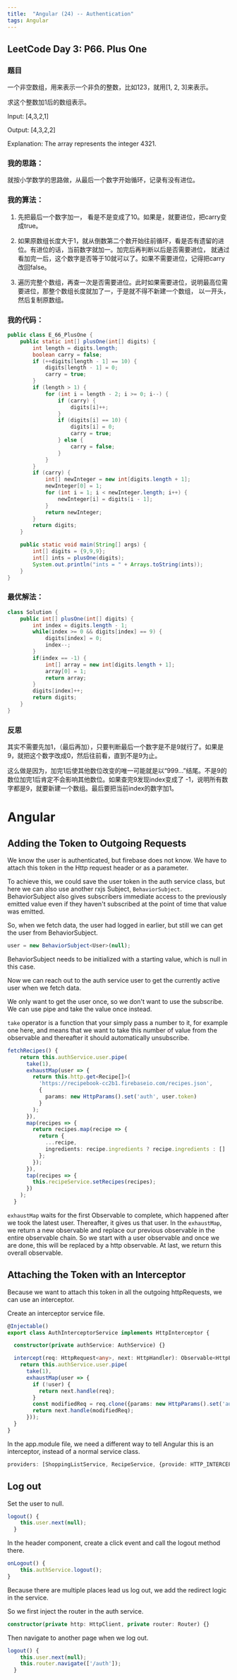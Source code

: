 ```yaml
---
title:  "Angular (24) -- Authentication"
tags: Angular
---
```


## LeetCode Day 3: P66. Plus One

### 题目

一个非空数组，用来表示一个非负的整数，比如123，就用[1, 2, 3]来表示。

求这个整数加1后的数组表示。

Input: [4,3,2,1]

Output: [4,3,2,2]

Explanation: The array represents the integer 4321.

### 我的思路：

就按小学数学的思路做，从最后一个数字开始循环，记录有没有进位。

### 我的算法：

1. 先把最后一个数字加一， 看是不是变成了10。如果是，就要进位，把carry变成true。

2. 如果原数组长度大于1，就从倒数第二个数开始往前循环，看是否有遗留的进位。有进位的话，当前数字就加一。加完后再判断以后是否需要进位，
就通过看加完一后，这个数字是否等于10就可以了。如果不需要进位，记得把carry改回false。

3. 遍历完整个数组，再查一次是否需要进位。此时如果需要进位，说明最高位需要进位，那整个数组长度就加了一，于是就不得不新建一个数组，
以一开头，然后复制原数组。

### 我的代码：

```java
public class E_66_PlusOne {
    public static int[] plusOne(int[] digits) {
        int length = digits.length;
        boolean carry = false;
        if (++digits[length - 1] == 10) {
            digits[length - 1] = 0;
            carry = true;
        }
        if (length > 1) {
            for (int i = length - 2; i >= 0; i--) {
                if (carry) {
                    digits[i]++;
                }
                if (digits[i] == 10) {
                    digits[i] = 0;
                    carry = true;
                } else {
                    carry = false;
                }
            }
        }
        if (carry) {
            int[] newInteger = new int[digits.length + 1];
            newInteger[0] = 1;
            for (int i = 1; i < newInteger.length; i++) {
                newInteger[i] = digits[i - 1];
            }
            return newInteger;
        }
        return digits;
    }

    public static void main(String[] args) {
        int[] digits = {9,9,9};
        int[] ints = plusOne(digits);
        System.out.println("ints = " + Arrays.toString(ints));
    }
}
```

### 最优解法：

```java
class Solution {
    public int[] plusOne(int[] digits) {
        int index = digits.length - 1;
        while(index >= 0 && digits[index] == 9) {
            digits[index] = 0;
            index--;
        } 
        if(index == -1) {
            int[] array = new int[digits.length + 1];
            array[0] = 1;
            return array;
        }
        digits[index]++;
        return digits;
    }
}
```

### 反思

其实不需要先加1，（最后再加），只要判断最后一个数字是不是9就行了。如果是9，就把这个数字改成0，然后往前看，直到不是9为止。

这么做是因为，加完1后使其他数位改变的唯一可能就是以“999...”结尾。不是9的数位加完1后肯定不会影响其他数位。如果查完9发现index变成了
-1，说明所有数字都是9，就要新建一个数组。最后要把当前index的数字加1。

# Angular

## Adding the Token to Outgoing Requests

We know the user is authenticated, but firebase does not know. We have to attach this token in the Http request 
header or as a parameter.

To achieve this, we could save the user token in the auth service class, but here we can also use another rxjs Subject,
`BehaviorSubject`. BehaviorSubject also gives subscribers immediate access to the previously emitted value even if 
they haven't subscribed at the point of time that value was emitted. 

So, when we fetch data, the user had logged in earlier, but still we can get the user from BehaviorSubject.

```typescript
user = new BehaviorSubject<User>(null);
```

BehaviorSubject needs to be initialized with a starting value, which is null in this case.

Now we can reach out to the auth service user to get the currently active user when we fetch data.

We only want to get the user once, so we don't want to use the subscribe. We can use pipe and take the value once 
instead.

`take` operator is a function that your simply pass a number to it, for example one here, and means that we want to 
take this number of value from the observable and thereafter it should automatically unsubscribe. 

```typescript
fetchRecipes() {
    return this.authService.user.pipe(
      take(1),
      exhaustMap(user => {
        return this.http.get<Recipe[]>(
          'https://recipebook-cc2b1.firebaseio.com/recipes.json',
          {
            params: new HttpParams().set('auth', user.token)
          }
        );
      }),
      map(recipes => {
        return recipes.map(recipe => {
          return {
            ...recipe,
            ingredients: recipe.ingredients ? recipe.ingredients : []
          };
        });
      }),
      tap(recipes => {
        this.recipeService.setRecipes(recipes);
      })
    );
  }
```

`exhaustMap` waits for the first Observable to complete, which happened after we took the latest user. Thereafter, it
gives us that user. In the `exhaustMap`, we return a new observable and replace our previous observable in the 
entire observable chain. So we start with a user observable and once we are done, this will be replaced by a http 
observable. At last, we return this overall observable. 

## Attaching the Token with an Interceptor

Because we want to attach this token in all the outgoing httpRequests, we can use an interceptor.

Create an interceptor service file.

```typescript
@Injectable()
export class AuthInterceptorService implements HttpInterceptor {

  constructor(private authService: AuthService) {}

  intercept(req: HttpRequest<any>, next: HttpHandler): Observable<HttpEvent<any>> {
    return this.authService.user.pipe(
      take(1),
      exhaustMap(user => {
        if (!user) {
          return next.handle(req);
        }
        const modifiedReq = req.clone({params: new HttpParams().set('auth', user.token)});
        return next.handle(modifiedReq);
      }));
  }
}
```

In the app.module file, we need a different way to tell Angular this is an interceptor, instead of a normal service 
class.

```typescript
providers: [ShoppingListService, RecipeService, {provide: HTTP_INTERCEPTORS, useClass: AuthInterceptorService, multi: true}],
```

## Log out

Set the user to null.

```typescript
logout() {
    this.user.next(null);
  }
```

In the header component, create a click event and call the logout method there.

```typescript
onLogout() {
    this.authService.logout();
}
```

Because there are multiple places lead us log out, we add the redirect logic in the service.

So we first inject the router in the auth service.

```typescript
constructor(private http: HttpClient, private router: Router) {}
```

Then navigate to another page when we log out.

```typescript
logout() {
    this.user.next(null);
    this.router.navigate(['/auth']);
  }
```




























